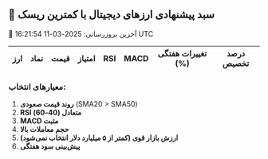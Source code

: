## 🚀 سبد پیشنهادی ارزهای دیجیتال با کمترین ریسک
📅 آخرین بروزرسانی: 2025-03-11 16:21:54 UTC

| ارز | نماد | قیمت | امتیاز | RSI | MACD | تغییرات هفتگی (%) | درصد تخصیص |
|-----|------|-------|--------|-----|------|-------------------|------------|

### معیارهای انتخاب:
1. **روند قیمت صعودی** (SMA20 > SMA50)
2. **RSI متعادل (40-60)**
3. **MACD مثبت**
4. **حجم معاملات بالا**
5. **ارزش بازار قوی (کمتر از ۵ میلیارد دلار انتخاب نمی‌شود)**
6. **پیش‌بینی سود هفتگی**